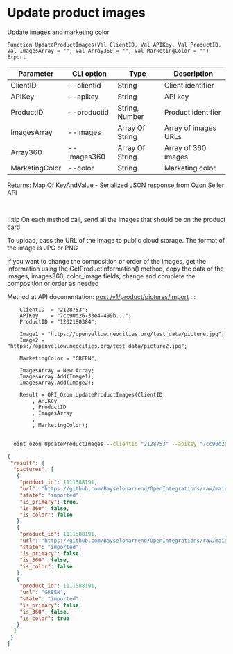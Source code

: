 ﻿---
sidebar_position: 9
---

# Update product images
 Update images and marketing color



`Function UpdateProductImages(Val ClientID, Val APIKey, Val ProductID, Val ImagesArray = "", Val Array360 = "", Val MarketingColor = "") Export`

  | Parameter | CLI option | Type | Description |
  |-|-|-|-|
  | ClientID | --clientid | String | Client identifier |
  | APIKey | --apikey | String | API key |
  | ProductID | --productid | String, Number | Product identifier |
  | ImagesArray | --images | Array Of String | Array of images URLs |
  | Array360 | --images360 | Array Of String | Array of 360 images |
  | MarketingColor | --color | String | Marketing color |

  
  Returns:  Map Of KeyAndValue - Serialized JSON response from Ozon Seller API

<br/>

:::tip
On each method call, send all the images that should be on the product card

 To upload, pass the URL of the image to public cloud storage. The format of the image is JPG or PNG

 If you want to change the composition or order of the images, get the information using the GetProductInformation() method, copy the data of the images, images360, color_image fields, change and complete the composition or order as needed

 Method at API documentation: [post /v1/product/pictures/import](https://docs.ozon.ru/api/seller/#operation/ProductAPI_ProductImportPictures)
:::
<br/>


```bsl title="Code example"
    ClientID  = "2128753";
    APIKey    = "7cc90d26-33e4-499b...";
    ProductID = "1202180384";

    Image1 = "https://openyellow.neocities.org/test_data/picture.jpg";
    Image2 = "https://openyellow.neocities.org/test_data/picture2.jpg";

    MarketingColor = "GREEN";

    ImagesArray = New Array;
    ImagesArray.Add(Image1);
    ImagesArray.Add(Image2);

    Result = OPI_Ozon.UpdateProductImages(ClientID
        , APIKey
        , ProductID
        , ImagesArray
        ,
        , MarketingColor);
```



```sh title="CLI command example"
    
  oint ozon UpdateProductImages --clientid "2128753" --apikey "7cc90d26-33e4-499b..." --productid "1111588191" --images %images% --images360 %images360% --color %color%

```

```json title="Result"
{
 "result": {
  "pictures": [
   {
    "product_id": 1111588191,
    "url": "https://github.com/Bayselonarrend/OpenIntegrations/raw/main/service/test_data/picture.jpg",
    "state": "imported",
    "is_primary": true,
    "is_360": false,
    "is_color": false
   },
   {
    "product_id": 1111588191,
    "url": "https://github.com/Bayselonarrend/OpenIntegrations/raw/main/service/test_data/picture2.jpg",
    "state": "imported",
    "is_primary": false,
    "is_360": false,
    "is_color": false
   },
   {
    "product_id": 1111588191,
    "url": "GREEN",
    "state": "imported",
    "is_primary": false,
    "is_360": false,
    "is_color": true
   }
  ]
 }
}
```
